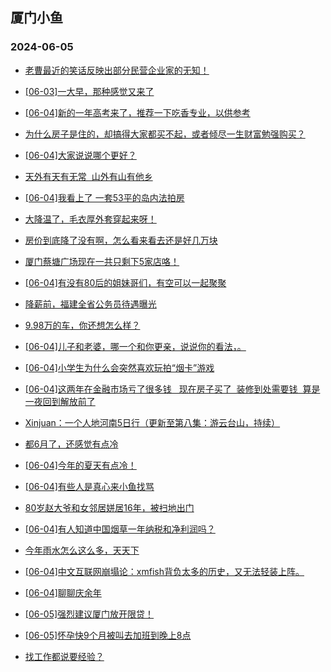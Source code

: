 ## 厦门小鱼 
### 2024-06-05

+ [老曹最近的笑话反映出部分民营企业家的无知！](http://bbs.xmfish.com/read-htm-tid-18200040.html)

+ [[06-03]一大早，那种感觉又来了](http://bbs.xmfish.com/read-htm-tid-18199987.html)

+ [[06-04]新的一年高考来了，推荐一下吃香专业，以供参考](http://bbs.xmfish.com/read-htm-tid-18200037.html)

+ [为什么房子是住的，却搞得大家都买不起，或者倾尽一生财富勉强购买？](http://bbs.xmfish.com/read-htm-tid-18200019.html)

+ [[06-04]大家说说哪个更好？](http://bbs.xmfish.com/read-htm-tid-18200235.html)

+ [天外有天有无常  山外有山有他乡](http://bbs.xmfish.com/read-htm-tid-18199965.html)

+ [[06-04]我看上了 一套53平的岛内法拍房](http://bbs.xmfish.com/read-htm-tid-18200264.html)

+ [大降温了，毛衣厚外套穿起来呀！](http://bbs.xmfish.com/read-htm-tid-18199978.html)

+ [房价到底降了没有啊，怎么看来看去还是好几万块](http://bbs.xmfish.com/read-htm-tid-18200010.html)

+ [厦门蔡塘广场现在一共只剩下5家店咯！](http://bbs.xmfish.com/read-htm-tid-18200188.html)

+ [[06-04]有没有80后的姐妹哥们，有空可以一起聚聚](http://bbs.xmfish.com/read-htm-tid-18200210.html)

+ [降薪前，福建全省公务员待遇曝光](http://bbs.xmfish.com/read-htm-tid-18200193.html)

+ [9.98万的车，你还想怎么样？](http://bbs.xmfish.com/read-htm-tid-18200265.html)

+ [[06-04]儿子和老婆，哪一个和你更亲，说说你的看法，。](http://bbs.xmfish.com/read-htm-tid-18200241.html)

+ [[06-04]小学生为什么会突然喜欢玩拍“烟卡”游戏](http://bbs.xmfish.com/read-htm-tid-18200220.html)

+ [[06-04]这两年在金融市场亏了很多钱   现在房子买了  装修到处需要钱  算是一夜回到解放前了](http://bbs.xmfish.com/read-htm-tid-18200223.html)

+ [Xinjuan：一个人地河南5日行（更新至第八集：游云台山，持续）](http://bbs.xmfish.com/read-htm-tid-18200137.html)

+ [都6月了，还感觉有点冷](http://bbs.xmfish.com/read-htm-tid-18200338.html)

+ [[06-04]今年的夏天有点冷！](http://bbs.xmfish.com/read-htm-tid-18200329.html)

+ [[06-04]有些人是真心来小鱼找骂](http://bbs.xmfish.com/read-htm-tid-18200352.html)

+ [80岁赵大爷和女邻居姘居16年，被扫地出门](http://bbs.xmfish.com/read-htm-tid-18200452.html)

+ [[06-04]有人知道中国烟草一年纳税和净利润吗？](http://bbs.xmfish.com/read-htm-tid-18200477.html)

+ [今年雨水怎么这么多，天天下](http://bbs.xmfish.com/read-htm-tid-18200292.html)

+ [[06-04]中文互联网崩塌论：xmfish背负太多的历史，又无法轻装上阵。](http://bbs.xmfish.com/read-htm-tid-18200276.html)

+ [[06-04]聊聊庆余年](http://bbs.xmfish.com/read-htm-tid-18200310.html)

+ [[06-05]强烈建议厦门放开限贷！](http://bbs.xmfish.com/read-htm-tid-18200607.html)

+ [[06-05]怀孕快9个月被叫去加班到晚上8点](http://bbs.xmfish.com/read-htm-tid-18200497.html)

+ [找工作都说要经验？](http://bbs.xmfish.com/read-htm-tid-18200350.html)

